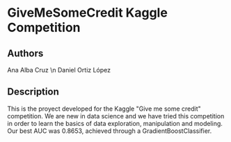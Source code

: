 # GiveMeSomeCredit Kaggle Competition

## Authors
Ana Alba Cruz \n
Daniel Ortiz López


## Description
This is the proyect developed for the Kaggle "Give me some credit" competition.
We are new in data science and we have tried this competition in order to learn the basics of data exploration, manipulation and modeling. Our best AUC was 0.8653, achieved through a GradientBoostClassifier.
